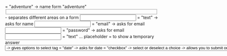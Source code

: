 <form name> = "adventure" -> name form "adventure"
<fieldset></fieldset> - separates different areas on a form 
<input type> = "text" -> asks for name 
<input type> = "email" -> asks for email 
<input type> = "password" -> asks for email
<input type> = "text" ... placeholder = to show a temporary answer 
<select> = chooses a menu of option
<option> -> gives options to select tag 
<input type> = "date" -> asks for date 
<input type> = "checkbox" -> select or deselect a choice
<button> -> allows you to submit or click on 
<label> -> name field 